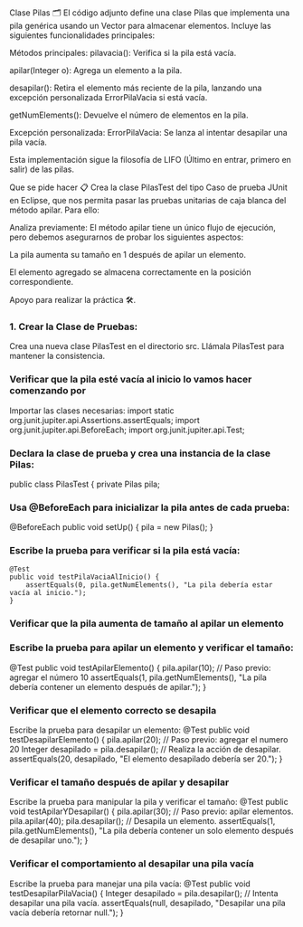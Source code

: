 Clase Pilas 🗂️
El código adjunto define una clase Pilas que implementa una pila genérica usando un Vector para almacenar elementos. Incluye las siguientes funcionalidades principales:

Métodos principales:
pilavacia(): Verifica si la pila está vacía.

apilar(Integer o): Agrega un elemento a la pila.

desapilar(): Retira el elemento más reciente de la pila, lanzando una excepción personalizada ErrorPilaVacia si está vacía.

getNumElements(): Devuelve el número de elementos en la pila.

Excepción personalizada:
ErrorPilaVacia: Se lanza al intentar desapilar una pila vacía.

Esta implementación sigue la filosofía de LIFO (Último en entrar, primero en salir) de las pilas.

Que se pide hacer 📋
Crea la clase PilasTest del tipo Caso de prueba JUnit en Eclipse, que nos permita pasar las pruebas unitarias de caja blanca del método apilar. Para ello:

Analiza previamente:
El método apilar tiene un único flujo de ejecución, pero debemos asegurarnos de probar los siguientes aspectos:

La pila aumenta su tamaño en 1 después de apilar un elemento.

El elemento agregado se almacena correctamente en la posición correspondiente.

Apoyo para realizar la práctica 🛠️.

### 1. Crear la Clase de Pruebas:
Crea una nueva clase PilasTest en el directorio src.
Llámala PilasTest para mantener la consistencia.
### Verificar que la pila esté vacía al inicio lo vamos hacer comenzando por
Importar las clases necesarias:
import static org.junit.jupiter.api.Assertions.assertEquals;
import org.junit.jupiter.api.BeforeEach;
import org.junit.jupiter.api.Test;

### Declara la clase de prueba y crea una instancia de la clase Pilas:
public class PilasTest {
    private Pilas pila;

### Usa @BeforeEach para inicializar la pila antes de cada prueba:
 @BeforeEach
    public void setUp() {
        pila = new Pilas();
    }

### Escribe la prueba para verificar si la pila está vacía:
    @Test
    public void testPilaVaciaAlInicio() {
        assertEquals(0, pila.getNumElements(), "La pila debería estar vacía al inicio.");
    }

### Verificar que la pila aumenta de tamaño al apilar un elemento
### Escribe la prueba para apilar un elemento y verificar el tamaño:
  @Test
    public void testApilarElemento() {
        pila.apilar(10); // Paso previo: agregar el  número 10
        assertEquals(1, pila.getNumElements(), "La pila debería contener un elemento después de apilar.");
    }

### Verificar que el elemento correcto se desapila
Escribe la prueba para desapilar un elemento:
@Test
    public void testDesapilarElemento() {
        pila.apilar(20); // Paso previo: agregar el numero 20
        Integer desapilado = pila.desapilar(); // Realiza la acción de desapilar.
        assertEquals(20, desapilado, "El elemento desapilado debería ser 20.");
    }


### Verificar el tamaño después de apilar y desapilar
Escribe la prueba para manipular la pila y verificar el tamaño:
@Test
    public void testApilarYDesapilar() {
        pila.apilar(30); // Paso previo: apilar elementos.
        pila.apilar(40);
        pila.desapilar(); // Desapila un elemento.
        assertEquals(1, pila.getNumElements(), "La pila debería contener un solo elemento después de desapilar uno.");
    }

### Verificar el comportamiento al desapilar una pila vacía
Escribe la prueba para manejar una pila vacía:
@Test
    public void testDesapilarPilaVacia() {
        Integer desapilado = pila.desapilar(); // Intenta desapilar una pila vacía.
        assertEquals(null, desapilado, "Desapilar una pila vacía debería retornar null.");
    }


